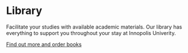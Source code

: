 # Library
Facilitate your studies with available academic materials. Our library has everything to support you throughout your stay at Innopolis Univerity.

[Find out more and order books](https://portal.university.innopolis.ru/reading_hall/)